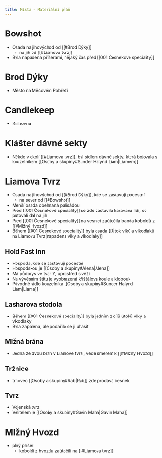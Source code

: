```yaml
---
title: Místa - Materiální pláň
---
```


# Bowshot
- Osada na jihovýchod od [[#Brod Dýky]]
	 - na jih od [[#Liamova tvrz]]
- Byla napadena příšerami, nějaký čas před [[001 Česnekové speciality]]
# Brod Dýky
- Město na Měčovém Pobřeží
# Candlekeep
- Knihovna
# Klášter dávné sekty
- Někde v okolí [[#Liamova tvrz]], byl sídlem dávné sekty, která bojovala s kouzelníkem [[Osoby a skupiny#Sunder Halynd Liam|Liamem]]
# Liamova Tvrz
- Osada na jihovýchod od [[#Brod Dýky]], kde se zastavují pocestní
	- na sever od [[#Bowshot]]
- Menší osada obehnaná palisádou
- Před [[001 Česnekové speciality]] se zde zastavila karavana lidí, co putovali dál na jih
- Před [[001 Česnekové speciality]] na vesnici zaútočila banda koboldů z [[#Mlžný Hvozd]]
- Během [[001 Česnekové speciality]] byla osada [[Útok vlků a vlkodlaků na Liamovu Tvrz|napadena vlky a vlkodlaky]]
## Hold Fast Inn
 - Hospoda, kde se zastavují pocestní 
 - Hospodskou je [[Osoby a skupiny#Alena|Alena]]
 - Má půdorys ve tvar Y, uprostřed s věží
 - Na vývěsním štítu je vyobrazená křišťálová koule a klobouk
 - Původně sídlo kouzelníka [[Osoby a skupiny#Sunder Halynd Liam|Liama]]
## Lasharova stodola
- Během [[001 Česnekové speciality]] byla jedním z cílů útoků vlky a vlkodlaky
- Byla zapálena, ale podařilo se ji uhasit
## Mlžná brána
- Jedna ze dvou bran v Liamově tvrzi, vede směrem k [[#Mlžný Hvozd]]
## Tržnice
- trhovec [[Osoby a skupiny#Rab|Rab]] zde prodává česnek
## Tvrz
- Vojenská tvrz
- Velitelem je [[Osoby a skupiny#Gavin Maha|Gavin Maha]]
# Mlžný Hvozd
- plný příšer
	- koboldi z hvozdu zaútočili na [[#Liamova tvrz]]